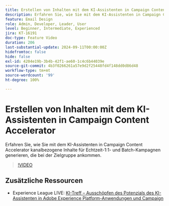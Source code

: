 ```yaml
---
title: Erstellen von Inhalten mit dem KI-Assistenten in Campaign Content Accelerator
description: Erfahren Sie, wie Sie mit dem KI-Assistenten in Campaign Content Accelerator kanalbezogene Inhalte für Echtzeit-1:1- und Batch-Kampagnen generieren, die bei der Zielgruppe ankommen.
feature: Email Design
role: Admin, Developer, Leader, User
level: Beginner, Intermediate, Experienced
jira: KT-16191
doc-type: Feature Video
duration: 206
last-substantial-update: 2024-09-11T00:00:00Z
hidefromtoc: false
hide: false
exl-id: 4204e19b-3b4b-42f1-ae60-1c4c6b44039e
source-git-commit: 4b3f0266261a57e9d2f25448fd4f148dd0d86d48
workflow-type: tm+mt
source-wordcount: '99'
ht-degree: 100%

---
```


# Erstellen von Inhalten mit dem KI-Assistenten in Campaign Content Accelerator

Erfahren Sie, wie Sie mit dem KI-Assistenten in Campaign Content Accelerator kanalbezogene Inhalte für Echtzeit-1:1- und Batch-Kampagnen generieren, die bei der Zielgruppe ankommen.

>[!VIDEO](https://video.tv.adobe.com/v/3433569/?learn=on)

## Zusätzliche Ressourcen

* Experience League LIVE: [KI-Treff – Ausschöpfen des Potenzials des KI-Assistenten in Adobe Experience Platform-Anwendungen und Campaign](https://experienceleague.adobe.com/de/docs/events/experience-league-live-recordings/episodes/exl-live-episode-09-26-24)
